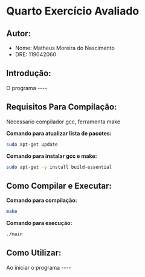 # Quarto Exercício Avaliado

## Autor:
  - Nome: Matheus Moreira do Nascimento
  - DRE: 119042060

## Introdução:

O programa ----

## Requisitos Para Compilação:

Necessario compilador gcc, ferramenta make

**Comando para atualizar lista de pacotes:**
```sh
sudo apt-get update
```
**Comando para instalar gcc e make:**
```sh
sudo apt-get -y install build-essential
```
## Como Compilar e Executar:

**Comando para compilação:**
```sh
make
```

**Comando para execução:**
```sh
./main
```
## Como Utilizar:

Ao iniciar o programa ----
